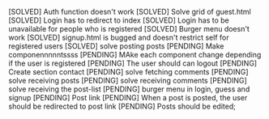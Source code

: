 [SOLVED] Auth function doesn't work
[SOLVED] Solve grid of guest.html
[SOLVED] Login has to redirect to index
[SOLVED] Login has to be unavailable for people who is registered
[SOLVED] Burger menu doesn't work
[SOLVED] signup.html is bugged and doesn't restrict self for registered users
[SOLVED] solve posting posts
[PENDING] Make componennnnntssss
[PENDING] MAke each component change depending if the user is registered
[PENDING] The user should can logout
[PENDING] Create section contact
[PENDING] solve fetching comments
[PENDING] solve receiving posts
[PENDING] solve receiving comments
[PENDING] solve receiving the post-list
[PENDING] burger menu in login, guess and signup
[PENDING] Post link
[PENDING] When a post is posted, the user should be redirected to post link
[PENDING] Posts should be edited;